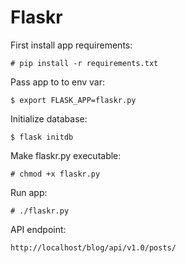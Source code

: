 # Flaskr
First install app requirements:

    # pip install -r requirements.txt
Pass app to to env var:

    $ export FLASK_APP=flaskr.py
Initialize database:

    $ flask initdb

Make flaskr.py executable:

    # chmod +x flaskr.py

Run app:

    # ./flaskr.py

API endpoint:

    http://localhost/blog/api/v1.0/posts/
